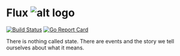 # Flux ![alt logo](http://www.logogala.com/images/uploads/gallery/octopus.png)
[![Build Status](https://travis-ci.org/yehohanan7/flux.svg)](https://travis-ci.org/yehohanan7/flux?branch=master)
[![Go Report Card](https://goreportcard.com/badge/github.com/yehohanan7/flux)](https://goreportcard.com/report/github.com/yehohanan7/flux)


There is nothing called state. There are events and the story we tell ourselves about what it means.

